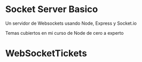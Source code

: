 # Socket Server Basico

Un servidor de Websockets usando Node, Express y Socket.io

Temas cubiertos en mi curso de Node de cero a experto
# WebSocketTickets
